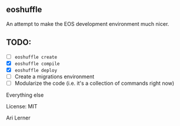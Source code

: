 ## eoshuffle

An attempt to make the EOS development environment much nicer.

## TODO:

* [ ] `eoshuffle create`
* [x] `eoshuffle compile`
* [x] `eoshuffle deploy`
* [ ] Create a migrations environment
* [ ] Modularize the code (i.e. it's a collection of commands right now)

Everything else

License: MIT

Ari Lerner
